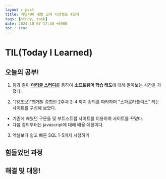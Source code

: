 ```yaml
---
layout : post
title: 게임서버 개발 교육 사전캠프 4일차
tags: [study, task]
date: 2024-10-07 17:30 +0900
toc : true
---
```

# TIL(Today I Learned)

## 오늘의 공부!

1. 팀과 같이 [**아티클 스터디**](https://www.notion.so/1186cbfc0b9380d59945ff247e9e5e82?pvs=4)를 통하여 
**소프트웨어 학습 태도**에 대해 알아보는 시간을 가졌다.

2. "[왕초보]"웹개발 종합반 2주차 2-4 까지 강의를 따라하며 "스파르타플릭스" 라는 사이트를 구성해 보았다.
- 기존에 배웠던 구문들 및 부트스트랩 사이트를 이용하여 사이트를 꾸몄다.
- 다음 강의부터는 javascript에 대해 배울 예정이다. 

3. 엑셀보다 쉽고 빠른 SQL 1-5까지 시청하기

## 힘들었던 과정



## 해결 및 대응!

